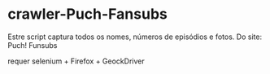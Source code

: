 # crawler-Puch-Fansubs


Estre script captura todos os nomes, números de episódios e fotos.
Do site: Puch! Funsubs

requer selenium + Firefox + GeockDriver
